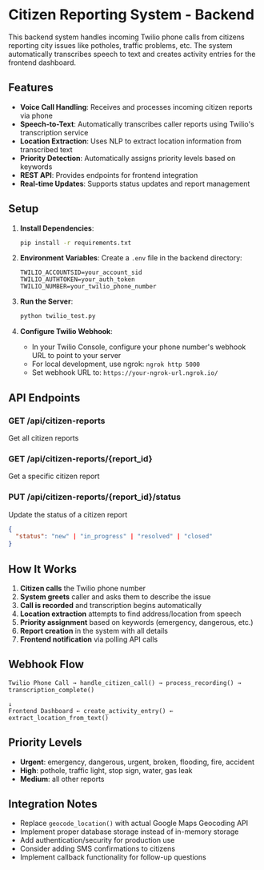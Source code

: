 # Citizen Reporting System - Backend

This backend system handles incoming Twilio phone calls from citizens reporting city issues like potholes, traffic problems, etc. The system automatically transcribes speech to text and creates activity entries for the frontend dashboard.

## Features

- **Voice Call Handling**: Receives and processes incoming citizen reports via phone
- **Speech-to-Text**: Automatically transcribes caller reports using Twilio's transcription service  
- **Location Extraction**: Uses NLP to extract location information from transcribed text
- **Priority Detection**: Automatically assigns priority levels based on keywords
- **REST API**: Provides endpoints for frontend integration
- **Real-time Updates**: Supports status updates and report management

## Setup

1. **Install Dependencies**:
   ```bash
   pip install -r requirements.txt
   ```

2. **Environment Variables**:
   Create a `.env` file in the backend directory:
   ```env
   TWILIO_ACCOUNTSID=your_account_sid
   TWILIO_AUTHTOKEN=your_auth_token
   TWILIO_NUMBER=your_twilio_phone_number
   ```

3. **Run the Server**:
   ```bash
   python twilio_test.py
   ```

4. **Configure Twilio Webhook**:
   - In your Twilio Console, configure your phone number's webhook URL to point to your server
   - For local development, use ngrok: `ngrok http 5000`
   - Set webhook URL to: `https://your-ngrok-url.ngrok.io/`

## API Endpoints

### GET /api/citizen-reports
Get all citizen reports

### GET /api/citizen-reports/{report_id}  
Get a specific citizen report

### PUT /api/citizen-reports/{report_id}/status
Update the status of a citizen report
```json
{
  "status": "new" | "in_progress" | "resolved" | "closed"
}
```

## How It Works

1. **Citizen calls** the Twilio phone number
2. **System greets** caller and asks them to describe the issue
3. **Call is recorded** and transcription begins automatically
4. **Location extraction** attempts to find address/location from speech
5. **Priority assignment** based on keywords (emergency, dangerous, etc.)
6. **Report creation** in the system with all details
7. **Frontend notification** via polling API calls

## Webhook Flow

```
Twilio Phone Call → handle_citizen_call() → process_recording() → transcription_complete()
                                                                           ↓
Frontend Dashboard ← create_activity_entry() ← extract_location_from_text()
```

## Priority Levels

- **Urgent**: emergency, dangerous, urgent, broken, flooding, fire, accident
- **High**: pothole, traffic light, stop sign, water, gas leak  
- **Medium**: all other reports

## Integration Notes

- Replace `geocode_location()` with actual Google Maps Geocoding API
- Implement proper database storage instead of in-memory storage
- Add authentication/security for production use
- Consider adding SMS confirmations to citizens
- Implement callback functionality for follow-up questions